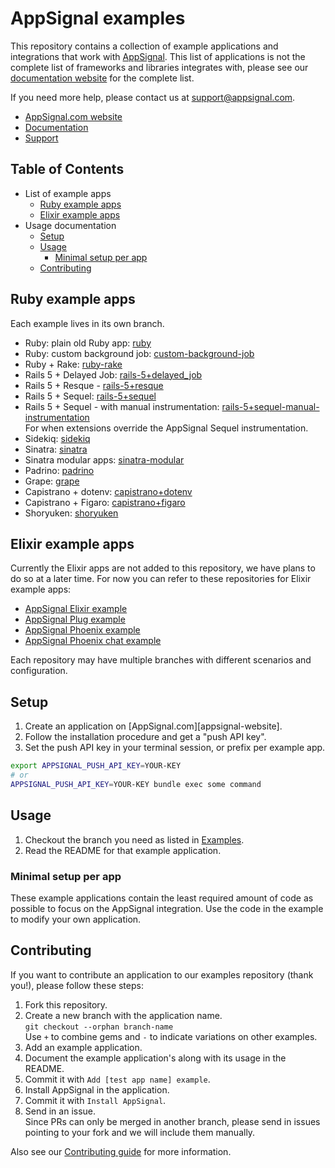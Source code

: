# AppSignal examples

This repository contains a collection of example applications and integrations
that work with [AppSignal][appsignal]. This list of applications is not
the complete list of frameworks and libraries integrates with, please see our
[documentation website][docs] for the complete list.

If you need more help, please contact us at [support@appsignal.com][contact].

- [AppSignal.com website][appsignal]
- [Documentation][docs]
- [Support][contact]

## Table of Contents

- List of example apps
  - [Ruby example apps](#ruby-example-apps)
  - [Elixir example apps](#elixir-example-apps)
- Usage documentation
  - [Setup](#setup)
  - [Usage](#usage)
    - [Minimal setup per app](#minimal-setup-per-app)
  - [Contributing](#contributing)

## Ruby example apps

Each example lives in its own branch.

- Ruby: plain old Ruby app: [ruby](../../tree/ruby)
- Ruby: custom background job: [custom-background-job](../../tree/custom-background-job)
- Ruby + Rake: [ruby-rake](../../tree/ruby-rake)
- Rails 5 + Delayed Job: [rails-5+delayed_job](../../tree/rails-5+delayed_job)
- Rails 5 + Resque - [rails-5+resque](../../tree/rails-5+resque)
- Rails 5 + Sequel: [rails-5+sequel](../../tree/rails-5+sequel)
- Rails 5 + Sequel - with manual instrumentation:
  [rails-5+sequel-manual-instrumentation](../../tree/rails-5+sequel-manual-instrumentation)  
  For when extensions override the AppSignal Sequel instrumentation.
- Sidekiq: [sidekiq](../../tree/sidekiq)
- Sinatra: [sinatra](../../tree/sinatra)
- Sinatra modular apps: [sinatra-modular](../../tree/sinatra-modular)
- Padrino: [padrino](../../tree/padrino)
- Grape: [grape](../../tree/grape)
- Capistrano + dotenv: [capistrano+dotenv](../../tree/capistrano+dotenv)
- Capistrano + Figaro: [capistrano+figaro](../../tree/capistrano+figaro)
- Shoryuken: [shoryuken](../../tree/shoryuken)

## Elixir example apps

Currently the Elixir apps are not added to this repository, we have plans to do
so at a later time. For now you can refer to these repositories for Elixir
example apps:

- [AppSignal Elixir example](https://github.com/jeffkreeftmeijer/appsignal-elixir-example)
- [AppSignal Plug example](https://github.com/jeffkreeftmeijer/appsignal-plug-example)
- [AppSignal Phoenix example](https://github.com/jeffkreeftmeijer/appsignal-phoenix-example)
- [AppSignal Phoenix chat example](https://github.com/jeffkreeftmeijer/appsignal-phoenix-chat-example)

Each repository may have multiple branches with different scenarios and
configuration.

## Setup

1. Create an application on [AppSignal.com][appsignal-website].
2. Follow the installation procedure and get a "push API key".
3. Set the push API key in your terminal session, or prefix per example app.

```bash
export APPSIGNAL_PUSH_API_KEY=YOUR-KEY
# or
APPSIGNAL_PUSH_API_KEY=YOUR-KEY bundle exec some command
```

## Usage

1. Checkout the branch you need as listed in [Examples](#examples).
2. Read the README for that example application.

### Minimal setup per app

These example applications contain the least required amount of code as
possible to focus on the AppSignal integration. Use the code in the example to
modify your own application.

## Contributing

If you want to contribute an application to our examples repository (thank
you!), please follow these steps:

1. Fork this repository.
2. Create a new branch with the application name.  
   `git checkout --orphan branch-name`  
   Use `+` to combine gems and `-` to indicate variations on other examples.
3. Add an example application.
4. Document the example application's along with its usage in the README.
5. Commit it with `Add [test app name] example`.
6. Install AppSignal in the application.
7. Commit it with `Install AppSignal`.
8. Send in an issue.  
   Since PRs can only be merged in another branch, please send in issues
   pointing to your fork and we will include them manually.

Also see our [Contributing guide][contributing-guide] for more information.

[appsignal]: https://appsignal.com
[contact]: mailto:support@appsignal.com
[docs]: https://docs.appsignal.com
[contributing-guide]: https://docs.appsignal.com/contributing
